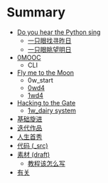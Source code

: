 # Summary

* [Do you hear the Python sing](README.md)
   * [一只眼找寻昨日](seeingyesterday.md)
   * [一只眼眺望明日](seeingtomorrow.md)
* [0MOOC](0MOOC/README.md)
   * CLI
* [Fly me to the Moon](fly_me_to_the_moon.md)
   * 0w_start
   * [0wd4](0wd4.md)
   * [1wd4](notes/1wd4.md)
* [Hacking to the Gate](hacking_to_the_gate.md)
   * [1w_dairy system](task/1wdairy_system.md)
* [基础旋进](1sTry/README.md)
* [迭代作品](2nDev/README.md)
* [人生首秀](3rDemo/README.md)
* [代码 (_src)](_src/README.md)
* [素材 (draft)](draft/README.md)
   * [教程该怎么写](draft/how2tutorial.md)
* [有关](ABOUT.md)

